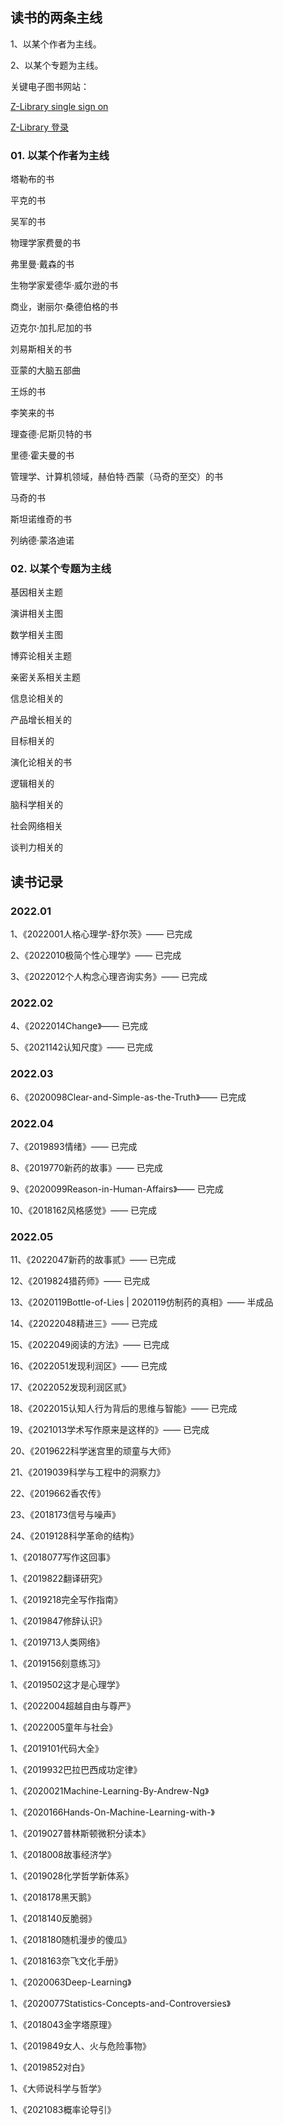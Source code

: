 ## 读书的两条主线

1、以某个作者为主线。

2、以某个专题为主线。

关键电子图书网站：

[Z-Library single sign on](https://singlelogin.org/)

[Z-Library 登录](https://zh.singlelogin.org/)

### 01. 以某个作者为主线

塔勒布的书

平克的书

吴军的书

物理学家费曼的书

弗里曼·戴森的书

生物学家爱德华·威尔逊的书

商业，谢丽尔·桑德伯格的书

迈克尔·加扎尼加的书

刘易斯相关的书

亚蒙的大脑五部曲

王烁的书

李笑来的书

理查德·尼斯贝特的书

里德·霍夫曼的书

管理学、计算机领域，赫伯特·西蒙（马奇的至交）的书

马奇的书

斯坦诺维奇的书

列纳德·蒙洛迪诺

### 02. 以某个专题为主线

基因相关主题

演讲相关主图

数学相关主图

博弈论相关主题

亲密关系相关主题

信息论相关的

产品增长相关的

目标相关的

演化论相关的书

逻辑相关的

脑科学相关的

社会网络相关

谈判力相关的

## 读书记录

### 2022.01

1、《2022001人格心理学-舒尔茨》—— 已完成

2、《2022010极简个性心理学》—— 已完成

3、《2022012个人构念心理咨询实务》—— 已完成

### 2022.02

4、《2022014Change》—— 已完成

5、《2021142认知尺度》—— 已完成

### 2022.03

6、《2020098Clear-and-Simple-as-the-Truth》—— 已完成

### 2022.04

7、《2019893情绪》—— 已完成

8、《2019770新药的故事》—— 已完成

9、《2020099Reason-in-Human-Affairs》—— 已完成

10、《2018162风格感觉》—— 已完成

### 2022.05

11、《2022047新药的故事贰》—— 已完成

12、《2019824猎药师》—— 已完成

13、《2020119Bottle-of-Lies | 2020119仿制药的真相》—— 半成品

14、《22022048精进三》—— 已完成

15、《2022049阅读的方法》—— 已完成

16、《2022051发现利润区》—— 已完成

17、《2022052发现利润区贰》

18、《2022015认知人行为背后的思维与智能》—— 已完成

19、《2021013学术写作原来是这样的》—— 已完成

20、《2019622科学迷宫里的顽童与大师》

21、《2019039科学与工程中的洞察力》

22、《2019662香农传》

23、《2018173信号与噪声》

24、《2019128科学革命的结构》

1、《2018077写作这回事》

1、《2019822翻译研究》

1、《2019218完全写作指南》

1、《2019847修辞认识》

1、《2019713人类网络》

1、《2019156刻意练习》

1、《2019502这才是心理学》

1、《2022004超越自由与尊严》

1、《2022005童年与社会》

1、《2019101代码大全》

1、《2019932巴拉巴西成功定律》

1、《2020021Machine-Learning-By-Andrew-Ng》

1、《2020166Hands-On-Machine-Learning-with-》

1、《2019027普林斯顿微积分读本》

1、《2018008故事经济学》

1、《2019028化学哲学新体系》

1、《2018178黑天鹅》

1、《2018140反脆弱》

1、《2018180随机漫步的傻瓜》

1、《2018163奈飞文化手册》

1、《2020063Deep-Learning》

1、《2020077Statistics-Concepts-and-Controversies》

1、《2018043金字塔原理》

1、《2019849女人、火与危险事物》

1、《2019852对白》

1、《大师说科学与哲学》

1、《2021083概率论导引》